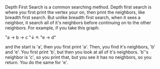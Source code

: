 Depth First Search is a common searching method. Depth first search is where you first print the vertex your on, then print the neighbors, like breadth first
search. But unlike breadth first search, when it sees a neighbor, it search all of it's neighbors before continuing on to the other neighbors. For example, if
you take this graph:

"a -> b -> c
"↓  ↖
"e -> d"

and the start is 'a', then you first print 'a'. Then, you find it's neighbors, 'b' and 'e'. You first print 'b', but then you look at all of it's neighbors.
'b''s neighbor is 'c', so you print that, but you see it has no neighbors, so you return. You do the same for 'e'.